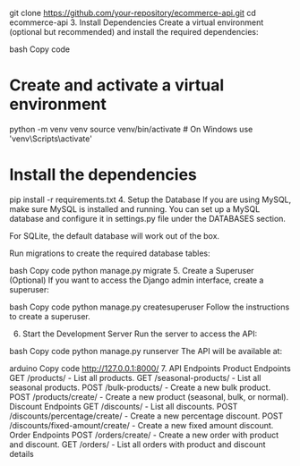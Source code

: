 git clone https://github.com/your-repository/ecommerce-api.git
cd ecommerce-api
3. Install Dependencies
Create a virtual environment (optional but recommended) and install the required dependencies:

bash
Copy code
# Create and activate a virtual environment
python -m venv venv
source venv/bin/activate  # On Windows use 'venv\Scripts\activate'

# Install the dependencies
pip install -r requirements.txt
4. Setup the Database
If you are using MySQL, make sure MySQL is installed and running. You can set up a MySQL database and configure it in settings.py file under the DATABASES section.

For SQLite, the default database will work out of the box.

Run migrations to create the required database tables:

bash
Copy code
python manage.py migrate
5. Create a Superuser (Optional)
If you want to access the Django admin interface, create a superuser:

bash
Copy code
python manage.py createsuperuser
Follow the instructions to create a superuser.

6. Start the Development Server
Run the server to access the API:

bash
Copy code
python manage.py runserver
The API will be available at:

arduino
Copy code
http://127.0.0.1:8000/
7. API Endpoints
Product Endpoints
GET /products/ - List all products.
GET /seasonal-products/ - List all seasonal products.
POST /bulk-products/ - Create a new bulk product.
POST /products/create/ - Create a new product (seasonal, bulk, or normal).
Discount Endpoints
GET /discounts/ - List all discounts.
POST /discounts/percentage/create/ - Create a new percentage discount.
POST /discounts/fixed-amount/create/ - Create a new fixed amount discount.
Order Endpoints
POST /orders/create/ - Create a new order with product and discount.
GET /orders/ - List all orders with product and discount details







